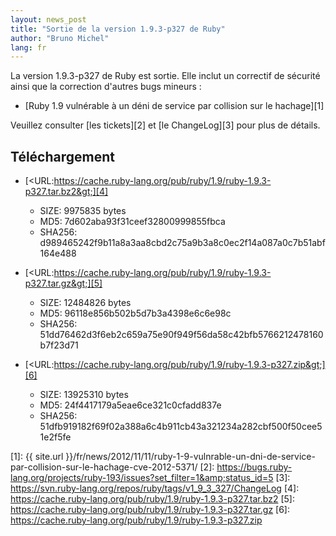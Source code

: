 ```yaml
---
layout: news_post
title: "Sortie de la version 1.9.3-p327 de Ruby"
author: "Bruno Michel"
lang: fr
---
```


La version 1.9.3-p327 de Ruby est sortie. Elle inclut un correctif de
sécurité ainsi que la correction d\'autres bugs mineurs :

* [Ruby 1.9 vulnérable à un déni de service par collision sur le
  hachage][1]

Veuillez consulter [les tickets][2] et [le ChangeLog][3] pour plus de
détails.

## Téléchargement

* [&lt;URL:https://cache.ruby-lang.org/pub/ruby/1.9/ruby-1.9.3-p327.tar.bz2&gt;][4]
  * SIZE: 9975835 bytes
  * MD5: 7d602aba93f31ceef32800999855fbca
  * SHA256: d989465242f9b11a8a3aa8cbd2c75a9b3a8c0ec2f14a087a0c7b51abf164e488

* [&lt;URL:https://cache.ruby-lang.org/pub/ruby/1.9/ruby-1.9.3-p327.tar.gz&gt;][5]
  * SIZE: 12484826 bytes
  * MD5: 96118e856b502b5d7b3a4398e6c6e98c
  * SHA256: 51dd76462d3f6eb2c659a75e90f949f56da58c42bfb5766212478160b7f23d71

* [&lt;URL:https://cache.ruby-lang.org/pub/ruby/1.9/ruby-1.9.3-p327.zip&gt;][6]
  * SIZE: 13925310 bytes
  * MD5: 24f4417179a5eae6ce321c0cfadd837e
  * SHA256: 51dfb919182f69f02a388a6c4b911cb43a321234a282cbf500f50cee51e2f5fe



[1]: {{ site.url }}/fr/news/2012/11/11/ruby-1-9-vulnrable-un-dni-de-service-par-collision-sur-le-hachage-cve-2012-5371/
[2]: https://bugs.ruby-lang.org/projects/ruby-193/issues?set_filter=1&amp;status_id=5
[3]: https://svn.ruby-lang.org/repos/ruby/tags/v1_9_3_327/ChangeLog
[4]: https://cache.ruby-lang.org/pub/ruby/1.9/ruby-1.9.3-p327.tar.bz2
[5]: https://cache.ruby-lang.org/pub/ruby/1.9/ruby-1.9.3-p327.tar.gz
[6]: https://cache.ruby-lang.org/pub/ruby/1.9/ruby-1.9.3-p327.zip
